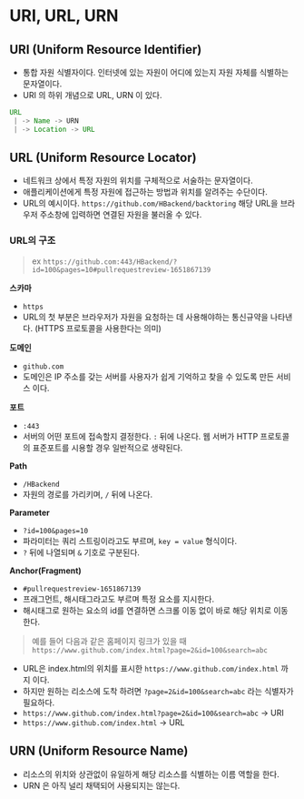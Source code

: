 # URI, URL, URN

## URI (Uniform Resource Identifier)
- 통합 자원 식별자이다. 인터넷에 있는 자원이 어디에 있는지 자원 자체를 식별하는 문자열이다.
- URI 의 하위 개념으로 URL, URN 이 있다.

```java
URL
 | -> Name -> URN
 | -> Location -> URL
```

## URL (Uniform Resource Locator)
- 네트워크 상에서 특정 자원의 위치를 구체적으로 서술하는 문자열이다.
- 애플리케이션에게 특정 자원에 접근하는 방법과 위치를 알려주는 수단이다.
- URL의 예시이다. ```https://github.com/HBackend/backtoring``` 해당 URL을 브라우저 주소창에 입력하면 연결된 자원을 불러올 수 있다.  

### URL의 구조

> ex
`https://github.com:443/HBackend/?id=100&pages=10#pullrequestreview-1651867139`

**스카마**   
- `https`
- URL의 첫 부분은 브라우저가 자원을 요청하는 데 사용해야하는 통신규약을 나타낸다. (HTTPS 프로토콜을 사용한다는 의미)

**도메인**
- `github.com`
- 도메인은 IP 주소를 갖는 서버를 사용자가 쉽게 기억하고 찾을 수 있도록 만든 서비스 이다.

**포트**
- `:443`
- 서버의 어떤 포트에 접속할지 결정한다. `:` 뒤에 나온다. 웹 서버가 HTTP 프로토콜의 표준포트를 시용할 경우 일반적으로 생략된다.

**Path**
- `/HBackend`
- 자원의 경로를 가리키며, `/` 뒤에 나온다.

**Parameter**
- `?id=100&pages=10`
- 파라미터는 쿼리 스트링이라고도 부르며, `key = value` 형식이다.
- `?` 뒤에 나열되며 `&` 기호로 구분된다.

**Anchor(Fragment)**
- `#pullrequestreview-1651867139`
- 프래그먼트, 해시태그라고도 부르며 특정 요소를 지시한다.
- 해시태그로 원하는 요소의 id를 연결하면 스크롤 이동 없이 바로 해당 위치로 이동한다.

>예를 들어 다음과 같은 홈페이지 링크가 있을 때   
`https://www.github.com/index.html?page=2&id=100&search=abc`
- URL은 index.html의 위치를 표시한 `https://www.github.com/index.html` 까지 이다.
- 하지만 원하는 리소스에 도착 하려면 `?page=2&id=100&search=abc` 라는 식별자가 필요하다.
- `https://www.github.com/index.html?page=2&id=100&search=abc` -> URI
- `https://www.github.com/index.html` -> URL

## URN (Uniform Resource Name)
- 리소스의 위치와 상관없이 유일하게 해당 리소스를 식별하는 이름 역할을 한다.
- URN 은 아직 널리 채택되어 사용되지는 않는다.
